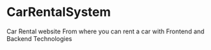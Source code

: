 # CarRentalSystem
Car Rental website From where you can rent a car with Frontend and Backend Technologies
